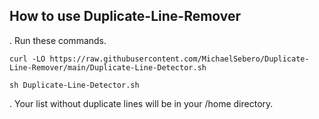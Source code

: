 ## How to use Duplicate-Line-Remover

. Run these commands.
```
curl -LO https://raw.githubusercontent.com/MichaelSebero/Duplicate-Line-Remover/main/Duplicate-Line-Detector.sh

sh Duplicate-Line-Detector.sh
```
. Your list without duplicate lines will be in your /home directory.
